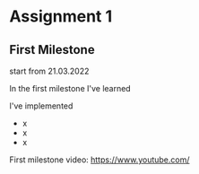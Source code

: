 #  Assignment 1
## First Milestone

start from 21.03.2022

In the first milestone I've learned

I've implemented
- x
- x
- x

First milestone video:
https://www.youtube.com/

